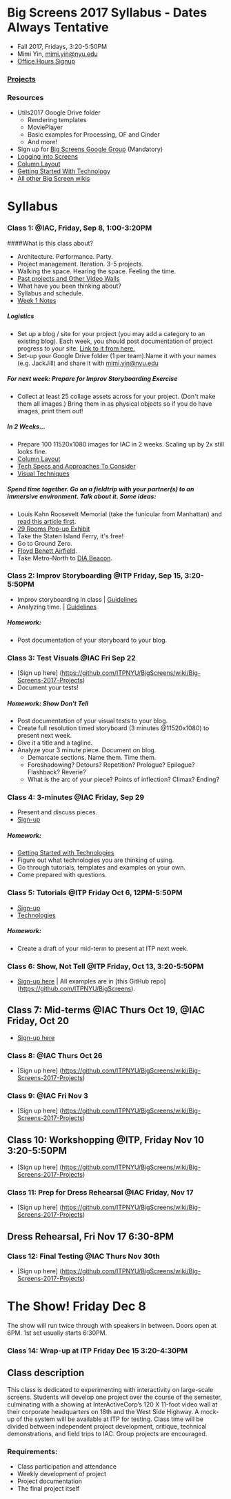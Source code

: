 # Big Screens 2017 Syllabus - Dates Always Tentative

- Fall 2017, Fridays, 3:20-5:50PM
- Mimi Yin, mimi.yin@nyu.edu
- [Office Hours Signup](https://itp.nyu.edu/inwiki/Signup/Mimi)

### [Projects](https://github.com/ITPNYU/BigScreens/wiki/Big-Screens-2017-Projects)

### Resources
- Utils2017 Google Drive folder
   - Rendering templates
   - MoviePlayer
   - Basic examples for Processing, OF and Cinder
   - And more!
- Sign up for [Big Screens Google Group](https://groups.google.com/a/itp.nyu.edu/group/bigscreens/) (Mandatory)
- [Logging into Screens](http://itp.nyu.edu/varwiki/BigScreens/LoggingIntoScreens)
- [Column Layout](http://itp.nyu.edu/varwiki/BigScreens/Columns)
- [Getting Started With Technology](https://github.com/ITPNYU/BigScreens/wiki/Get-Started-With-Technology)
- [All other Big Screen wikis](http://itp.nyu.edu/varwiki/BigScreens/BigScreens)

# Syllabus

### Class 1: @IAC, Friday, Sep 8, 1:00-3:20PM

####What is this class about?
- Architecture. Performance. Party.
- Project management. Iteration. 3-5 projects.
- Walking the space. Hearing the space. Feeling the time.
- [Past projects and Other Video Walls](http://itp.nyu.edu/varwiki/BigScreens/TheOthers)
- What have you been thinking about?
- Syllabus and schedule.
- [Week 1 Notes](https://github.com/ITPNYU/BigScreens/wiki/Big-Screens-2017-Week-1-Notes)

##### Logistics
- Set up a blog / site for your project (you may add a category to an existing blog). Each week, you should post documentation of project progress to your site. [Link to it from here.](https://github.com/ITPNYU/BigScreens/wiki/Big-Screens-2017-Projects)
- Set-up your Google Drive folder (1 per team).Name it with your names (e.g. JackJill) and share it with mimi.yin@nyu.edu

##### For next week: Prepare for Improv Storyboarding Exercise
- Collect at least 25 collage assets across for your project. (Don't make them all images.) Bring them in as physical objects so if you do have images, print them out!

##### In 2 Weeks...
- Prepare 100 11520x1080 images for IAC in 2 weeks. Scaling up by 2x still looks fine.
- [Column Layout](http://itp.nyu.edu/varwiki/BigScreens/Columns)
- [Tech Specs and Approaches To Consider](https://github.com/ITPNYU/BigScreens/wiki/100-Images:-Approaches-To-Consider)
- [Visual Techniques](https://github.com/ITPNYU/BigScreens/wiki/VISUALS)

##### Spend time together. Go on a fieldtrip with your partner(s) to an immersive environment. Talk about it. Some ideas:
- Louis Kahn Roosevelt Memorial (take the funicular from Manhattan) and [read this article first](https://mobile.nytimes.com/2012/09/13/arts/design/louis-kahns-franklin-d-roosevelt-four-freedoms-park-to-open.html).
- [29 Rooms Pop-up Exhibit](https://www.nytimes.com/2017/09/06/arts/design/29rooms-is-a-creative-playhouse-for-the-instagram-set.html)
- Take the Staten Island Ferry, it's free!
- Go to Ground Zero.
- [Floyd Benett Airfield](http://www.nydailynews.com/new-york/brooklyn/floyd-bennett-field-brooklyn-glorious-airfield-dilapidated-federal-park-article-1.189426).
- Take Metro-North to [DIA Beacon](https://www.diaart.org/visit/visit/diabeacon-beacon-united-states). 

### Class 2: Improv Storyboarding @ITP Friday, Sep 15, 3:20-5:50PM
- Improv storyboarding in class | [Guidelines](https://github.com/ITPNYU/BigScreens/wiki/Structure-for-Improv-Storyboarding)
- Analyzing time. | [Guidelines](https://github.com/ITPNYU/BigScreens/wiki/Analysis-Assignment)

##### Homework:
- Post documentation of your storyboard to your blog.

### Class 3: Test Visuals @IAC Fri Sep 22
- [Sign up here] (https://github.com/ITPNYU/BigScreens/wiki/Big-Screens-2017-Projects)
- Document your tests!

##### Homework: Show Don't Tell
- Post documentation of your visual tests to your blog.
- Create full resolution timed storyboard (3 minutes @11520x1080) to present next week.
- Give it a title and a tagline.
- Analyze your 3 minute piece. Document on blog.
   - Demarcate sections. Name them. Time them.
   - Foreshadowing? Detours? Repetition? Prologue? Epilogue? Flashback? Reverie?
   - What is the arc of your piece? Points of inflection? Climax? Ending?

### Class 4: 3-minutes @IAC Friday, Sep 29
- Present and discuss pieces.
- [Sign-up](https://github.com/ITPNYU/BigScreens/wiki/Big-Screens-2017-Projects)

##### Homework:
- [Getting Started with Technologies](https://github.com/ITPNYU/BigScreens/wiki/Get-Started-With-Technology)
- Figure out what technologies you are thinking of using.
- Go through tutorials, templates and examples on your own.
- Come prepared with questions.

### Class 5: Tutorials @ITP Friday Oct 6, 12PM-5:50PM
- [Sign-up](https://github.com/ITPNYU/BigScreens/wiki/Big-Screens-2017-Projects)
- [Technologies](https://github.com/ITPNYU/BigScreens/wiki/Get-Started-With-Technology)

##### Homework:
- Create a draft of your mid-term to present at ITP next week.

### Class 6: Show, Not Tell @ITP Friday, Oct 13, 3:20-5:50PM
- [Sign-up here](https://github.com/ITPNYU/BigScreens/wiki/Big-Screens-2016-Projects) | All examples are in [this GitHub repo] (https://github.com/ITPNYU/BigScreens).

## Class 7: Mid-terms @IAC Thurs Oct 19, @IAC Friday, Oct 20
- [Sign-up here](https://github.com/ITPNYU/BigScreens/wiki/Big-Screens-2017-Projects)

### Class 8: @IAC Thurs Oct 26
- [Sign up here] (https://github.com/ITPNYU/BigScreens/wiki/Big-Screens-2017-Projects)

### Class 9: @IAC Fri Nov 3
- [Sign up here] (https://github.com/ITPNYU/BigScreens/wiki/Big-Screens-2017-Projects)

## Class 10: Workshopping @ITP, Friday Nov 10 3:20-5:50PM
- [Sign up here] (https://github.com/ITPNYU/BigScreens/wiki/Big-Screens-2017-Projects)

### Class 11: Prep for Dress Rehearsal @IAC Friday, Nov 17
- [Sign up here] (https://github.com/ITPNYU/BigScreens/wiki/Big-Screens-2017-Projects)

## Dress Rehearsal, Fri Nov 17 6:30-8PM

### Class 12: Final Testing @IAC Thurs Nov 30th
- [Sign up here] (https://github.com/ITPNYU/BigScreens/wiki/Big-Screens-2017-Projects)

# The Show! Friday Dec 8
The show will run twice through with speakers in between. Doors open at 6PM. 1st set usually starts 6:30PM.

### Class 14: Wrap-up at ITP Friday Dec 15 3:20-4:30PM


## Class description

This class is dedicated to experimenting with interactivity on large-scale screens. Students will develop one project over the course of the semester, culminating with a showing at InterActiveCorp’s 120 X 11-foot video wall at their corporate headquarters on 18th and the West Side Highway. A mock-up of the system will be available at ITP for testing. Class time will be divided between independent project development, critique, technical demonstrations, and field trips to IAC. Group projects are encouraged.

### Requirements:
- Class participation and attendance
- Weekly development of project
- Project documentation
- The final project itself

